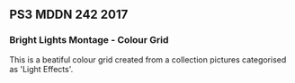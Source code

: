 ## PS3 MDDN 242 2017

### Bright Lights Montage - Colour Grid

This is a beatiful colour grid created from a collection pictures categorised as 'Light Effects'.